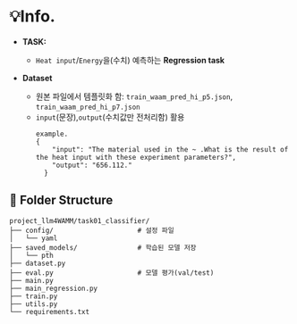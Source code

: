 # 💡Info.

- **TASK:** 
    - `Heat input`/`Energy`을(수치) 예측하는 **Regression task**

- **Dataset**
  - 원본 파일에서 템플릿화 함: `train_waam_pred_hi_p5.json`, `train_waam_pred_hi_p7.json`
  - `input`(문장),`output`(수치값만 전처리함) 활용
    ```
    example.
    {
        "input": "The material used in the ~ .What is the result of the heat input with these experiment parameters?",
        "output": "656.112."
      }
    ```

## 📁 Folder Structure
```
project_llm4WAMM/task01_classifier/
├── config/                     # 설정 파일
│   └── yaml
├── saved_models/               # 학습된 모델 저장 
│   └── pth  
├── dataset.py              
├── eval.py                     # 모델 평가(val/test)
├── main.py                 
├── main_regression.py                
├── train.py                
├── utils.py               
└── requirements.txt    
```